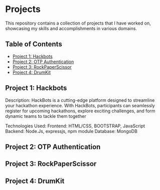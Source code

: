 # Projects 

This repository contains a collection of projects that I have worked on, showcasing my skills and accomplishments in various domains.

## Table of Contents

- [Project 1: Hackbots](#project-1-project-name)
- [Project 2: OTP Authentication](#project-2-project-name)
- [Project 3: RockPaperScissor](#project-3-project-name)
- [Project 4: DrumKit](#project-4-project-name)

## Project 1: Hackbots

Description: HackBots is a cutting-edge platform designed to streamline your hackathon experience. With HackBots, participants can seamlessly register for upcoming hackathons, explore exciting challenges, and form dynamic teams to tackle them together

Technologies Used:
Frontend: HTML/CSS, BOOTSTRAP, JavaScript
Backend: Node.Js, expressjs, npm module
Database: MongoDB

## Project 2: OTP Authentication




## Project 3: RockPaperScissor



## Project 4: DrumKit







